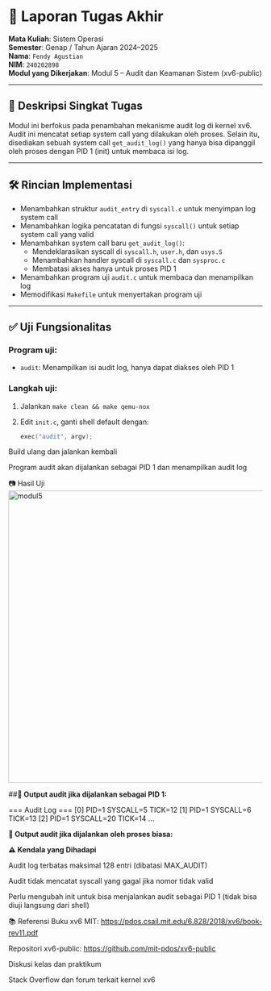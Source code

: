 # 📝 Laporan Tugas Akhir

**Mata Kuliah**: Sistem Operasi  
**Semester**: Genap / Tahun Ajaran 2024–2025  
**Nama**: `Fendy Agustian`  
**NIM**: `240202898`  
**Modul yang Dikerjakan**: Modul 5 – Audit dan Keamanan Sistem (xv6-public)

---

## 📌 Deskripsi Singkat Tugas

Modul ini berfokus pada penambahan mekanisme audit log di kernel xv6. Audit ini mencatat setiap system call yang dilakukan oleh proses. Selain itu, disediakan sebuah system call `get_audit_log()` yang hanya bisa dipanggil oleh proses dengan PID 1 (init) untuk membaca isi log.

---

## 🛠️ Rincian Implementasi

* Menambahkan struktur `audit_entry` di `syscall.c` untuk menyimpan log system call
* Menambahkan logika pencatatan di fungsi `syscall()` untuk setiap system call yang valid
* Menambahkan system call baru `get_audit_log()`:
  * Mendeklarasikan syscall di `syscall.h`, `user.h`, dan `usys.S`
  * Menambahkan handler syscall di `syscall.c` dan `sysproc.c`
  * Membatasi akses hanya untuk proses PID 1
* Menambahkan program uji `audit.c` untuk membaca dan menampilkan log
* Memodifikasi `Makefile` untuk menyertakan program uji

---

## ✅ Uji Fungsionalitas

### Program uji:
* `audit`: Menampilkan isi audit log, hanya dapat diakses oleh PID 1

### Langkah uji:
1. Jalankan `make clean && make qemu-nox`
2. Edit `init.c`, ganti shell default dengan:

   ```c
   exec("audit", argv);
Build ulang dan jalankan kembali

Program audit akan dijalankan sebagai PID 1 dan menampilkan audit log

📷 Hasil Uji
<img width="854" height="580" alt="modul5" src="https://github.com/user-attachments/assets/b3018d66-9126-4d40-a3f2-c786fd62f81f" />


##**📍 Output audit jika dijalankan sebagai PID 1:**


=== Audit Log ===
[0] PID=1 SYSCALL=5 TICK=12
[1] PID=1 SYSCALL=6 TICK=13
[2] PID=1 SYSCALL=20 TICK=14
...

**📍 Output audit jika dijalankan oleh proses biasa:**


**⚠️ Kendala yang Dihadapi**

Audit log terbatas maksimal 128 entri (dibatasi MAX_AUDIT)

Audit tidak mencatat syscall yang gagal jika nomor tidak valid

Perlu mengubah init untuk bisa menjalankan audit sebagai PID 1 (tidak bisa diuji langsung dari shell)

📚 Referensi
Buku xv6 MIT: https://pdos.csail.mit.edu/6.828/2018/xv6/book-rev11.pdf

Repositori xv6-public: https://github.com/mit-pdos/xv6-public

Diskusi kelas dan praktikum

Stack Overflow dan forum terkait kernel xv6
